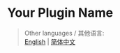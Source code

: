 # Your Plugin Name

> Other languages / 其他语言:  
> [English](./README.md) | [简体中文](./README.zh_CN.md) 